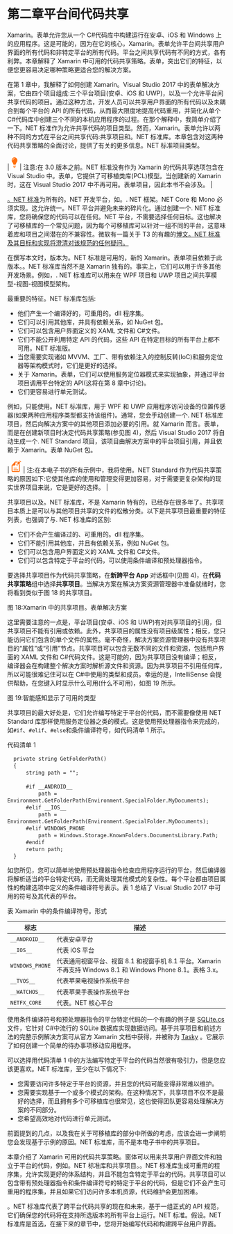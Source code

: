 # 第二章平台间代码共享

Xamarin。表单允许您从一个 C#代码库中构建运行在安卓、iOS 和 Windows 上的应用程序。这是可能的，因为在它的核心，Xamarin。表单允许平台间共享用户界面的所有代码和非特定平台的所有代码。平台之间共享代码有不同的方式，各有利弊。本章解释了 Xamarin 中可用的代码共享策略。表单，突出它们的特征，以便您更容易决定哪种策略更适合您的解决方案。

在第 1 章中，我解释了如何创建 Xamarin。Visual Studio 2017 中的表单解决方案，它由四个项目组成:三个平台项目(安卓、iOS 和 UWP)，以及一个允许平台间共享代码的项目。通过这种方法，开发人员可以共享用户界面的所有代码以及未耦合到每个平台的 API 的所有代码，从而最大限度地提高代码重用，并简化从单个 C#代码库中创建三个不同的本机应用程序的过程。在那个解释中，我简单介绍了一下。NET 标准作为允许共享代码的项目类型。然而，Xamarin。表单允许以两种不同的方式在平台之间共享代码:共享项目和。NET 标准库。本章包含对这两种代码共享策略的全面讨论，提供了有关的更多信息。NET 标准项目类型。

| ![](img/tip.png) | 注意:在 3.0 版本之前。NET 标准没有作为 Xamarin 的代码共享选项包含在 Visual Studio 中。表单，它提供了可移植类库(PCL)模型。当创建新的 Xamarin 时，这在 Visual Studio 2017 中不再可用。表单项目，因此本书不会涉及。 |

[。NET 标准](https://docs.microsoft.com/en-us/dotnet/standard/net-standard)为所有的。NET 开发平台，如。. NET 框架。NET Core 和 Mono 必须实现。这允许统一。NET 平台并避免未来的碎片化。通过创建一个. NET 标准库，您将确保您的代码可以在任何。NET 平台，不需要选择任何目标。这也解决了可移植库的一个常见问题，因为每个可移植库可以针对一组不同的平台，这意味着库和项目之间潜在的不兼容性。微软有一篇关于 T3 的有趣的[博文。NET 标准及其目标和实现将澄清对该规范的任何疑问。](https://blogs.msdn.microsoft.com/dotnet/2016/09/26/introducing-net-standard/)

在撰写本文时，版本为。NET 标准是可用的，新的 Xamarin。表单项目依赖于此版本。。NET 标准库当然不是 Xamarin 独有的。事实上，它们可以用于许多其他开发场景。例如，. NET 标准库可以用来在 WPF 项目和 UWP 项目之间共享模型-视图-视图模型架构。

最重要的特征。NET 标准库包括:

*   他们产生一个编译好的，可重用的。dll 程序集。
*   它们可以引用其他库，并具有依赖关系，如 NuGet 包。
*   它们可以包含用户界面定义的 XAML 文件和 C#文件。
*   它们不能公开利用特定 API 的代码，这些 API 在特定目标的所有平台上都不可用。NET 标准版。
*   当您需要实现诸如 MVVM、工厂、带有依赖注入的控制反转(IoC)和服务定位器等架构模式时，它们是更好的选择。
*   关于 Xamarin。表单，它们可以使用服务定位器模式来实现抽象，并通过平台项目调用平台特定的 API(这将在第 8 章中讨论)。
*   它们更容易进行单元测试。

例如，只能使用。NET 标准库，用于 WPF 和 UWP 应用程序访问设备的位置传感器(如果两种应用程序类型都支持该组件)。通常，您会手动创建一个. NET 标准库项目，然后向解决方案中的其他项目添加必要的引用。就 Xamarin 而言。表单，而是在创建新项目时决定代码共享策略(参见图 4)，然后 Visual Studio 2017 将自动生成一个. NET Standard 项目，该项目由解决方案中的平台项目引用，并且依赖于 Xamarin。表单 NuGet 包。

| ![](img/note.png) | 注:在本电子书的所有示例中，我将使用。NET Standard 作为代码共享策略的原因如下:它使其他库的使用和管理变得更加容易，对于需要更复杂架构的现实世界项目来说，它是更好的选择。 |

共享项目以及。NET 标准库，不是 Xamarin 特有的，已经存在很多年了。共享项目本质上是可以与其他项目共享的文件的松散分类。以下是共享项目最重要的特征列表，也强调了与. NET 标准库的区别:

*   它们不会产生编译过的、可重用的。dll 程序集。
*   它们不能引用其他库，并且有依赖关系，例如 NuGet 包。
*   它们可以包含用户界面定义的 XAML 文件和 C#文件。
*   它们可以包含特定于平台的代码，可以使用条件编译和预处理器指令。

要选择共享项目作为代码共享策略，在**新跨平台 App** 对话框中(见图 4)，在**代码共享策略**组中选择**共享项目**。当解决方案在解决方案资源管理器中准备就绪时，您将看到类似于图 18 的共享项目。

图 18:Xamarin 中的共享项目。表单解决方案

这里需要注意的一点是，平台项目(安卓、iOS 和 UWP)有对共享项目的引用，但共享项目不能有引用或依赖。此外，共享项目的属性没有项目级属性；相反，您只能访问它们包含的单个文件的属性。毫不奇怪，解决方案资源管理器中没有共享项目的“属性”或“引用”节点。共享项目可以包含无数不同的文件和资源，包括用户界面的 XAML 文件和 C#代码文件。这是可能的，因为共享项目没有编译；相反，编译器会在构建整个解决方案时解析源文件和资源。因为共享项目不引用任何库，所以可能很难记住可以在 C#中使用的类型和成员。幸运的是，IntelliSense 会提供帮助，在您键入时显示什么可用(什么不可用)，如图 19 所示。

图 19:智能感知显示了可用的类型

共享项目的最大好处是，它们允许编写特定于平台的代码，而不需要像使用 NET Standard 库那样使用服务定位器之类的模式。这是使用预处理器指令来完成的，如`#if`、`#elif`、`#else`和条件编译符号，如代码清单 1 所示。

代码清单 1

```
  private string GetFolderPath()
  {
      string path = "";

      #if __ANDROID__
          path = Environment.GetFolderPath(Environment.SpecialFolder.MyDocuments);  
      #elif __IOS__
          path = Environment.GetFolderPath(Environment.SpecialFolder.MyDocuments);
      #elif WINDOWS_PHONE
          path = Windows.Storage.KnownFolders.DocumentsLibrary.Path;
      #endif
      return path;
  }

```

如您所见，您可以简单地使用预处理器指令检查应用程序运行的平台，然后编译器将解析适当的平台特定代码，而无需处理其他模式的复杂性。每个平台都由项目属性的构建选项中定义的条件编译符号表示。表 1 总结了 Visual Studio 2017 中可用的符号及其代表的平台。

表 Xamarin 中的条件编译符号。形式

| 标志 | 描述 |
| --- | --- |
| `__ANDROID__` | 代表安卓平台 |
| `__IOS__` | 代表 iOS 平台 |
| `WINDOWS_PHONE` | 代表通用视窗平台、视窗 8.1 和视窗手机 8.1 平台。Xamarin 不再支持 Windows 8.1 和 Windows Phone 8.1。表格 3.x。 |
| `__TVOS__` | 代表苹果电视操作系统平台 |
| `__WATCHOS__` | 代表苹果手表操作系统平台 |
| `NETFX_CORE` | 代表。NET 核心平台 |

使用条件编译符号和预处理器指令的平台特定代码的一个有趣的例子是 [SQLite.cs](https://github.com/praeclarum/sqlite-net/blob/master/src/SQLite.cs) 文件，它针对 C#中流行的 SQLite 数据库实现数据访问。基于共享项目和前述方法的完整示例解决方案可从官方 Xamarin 文档中获得，并被称为 [Tasky](https://github.com/xamarin/mobile-samples/tree/master/Tasky) 。它展示了如何创建一个简单的待办事项移动应用程序。

可以选择用代码清单 1 中的方法编写特定于平台的代码当然很有吸引力，但是您应该更喜欢。NET 标准库，至少在以下情况下:

*   您需要访问许多特定于平台的资源，并且您的代码可能变得非常难以维护。
*   您需要实现基于一个或多个模式的架构。在这种情况下，共享项目不仅不是最好的选择，而且拥有多个可移植库也很常见，这也使得团队更容易处理解决方案的不同部分。
*   您希望高效地对代码进行单元测试。

前面提到的几点，以及我在关于可移植库的部分中所做的考虑，应该会进一步阐明您会发现基于示例的原因。NET 标准库，而不是本电子书中的共享项目。

本章介绍了 Xamarin 可用的代码共享策略。窗体可以用来共享用户界面文件和独立于平台的代码，例如。NET 标准库和共享项目。。NET 标准库生成可重用的程序集，允许实现更好的体系结构，并且不能包含特定于平台的代码。共享项目可以包含带有预处理器指令和条件编译符号的特定于平台的代码，但是它们不会产生可重用的程序集，并且如果它们访问许多本机资源，代码维护会更加困难。

。NET 标准库代表了跨平台代码共享的现在和未来，基于一组正式的 API 规范，它们确保您的代码将在支持所选版本的所有平台上运行。NET 标准。假设。NET 标准库是首选，在接下来的章节中，您将开始编写代码和构建跨平台用户界面。